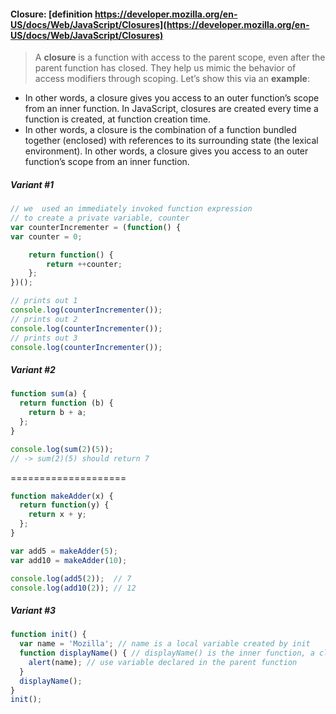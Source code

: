 #### **Closure**: [definition https://developer.mozilla.org/en-US/docs/Web/JavaScript/Closures](https://developer.mozilla.org/en-US/docs/Web/JavaScript/Closures)
> A **closure** is a function with access to the parent scope, even after the parent function has closed. They help us mimic the behavior of access modifiers through scoping. Let’s show this via an **example**:

- In other words, a closure gives you access to an outer function’s scope from an inner function. In JavaScript, closures are created every time a function is created, at function creation time.
- In other words, a closure is the combination of a function bundled together (enclosed) with references to its surrounding state (the lexical environment). In other words, a closure gives you access to an outer function’s scope from an inner function.
##### Variant #1

```js
// we  used an immediately invoked function expression
// to create a private variable, counter
var counterIncrementer = (function() {
var counter = 0;

    return function() {
        return ++counter;
    };
})();

// prints out 1
console.log(counterIncrementer());
// prints out 2
console.log(counterIncrementer());
// prints out 3
console.log(counterIncrementer());
```

##### Variant #2
```js
function sum(a) {
  return function (b) {
    return b + a;
  };
}

console.log(sum(2)(5)); 
// -> sum(2)(5) should return 7
```

====================
```js
function makeAdder(x) {
  return function(y) {
    return x + y;
  };
}

var add5 = makeAdder(5);
var add10 = makeAdder(10);

console.log(add5(2));  // 7
console.log(add10(2)); // 12
```

##### Variant #3
```js
function init() {
  var name = 'Mozilla'; // name is a local variable created by init
  function displayName() { // displayName() is the inner function, a closure
    alert(name); // use variable declared in the parent function
  }
  displayName();
}
init();
```
